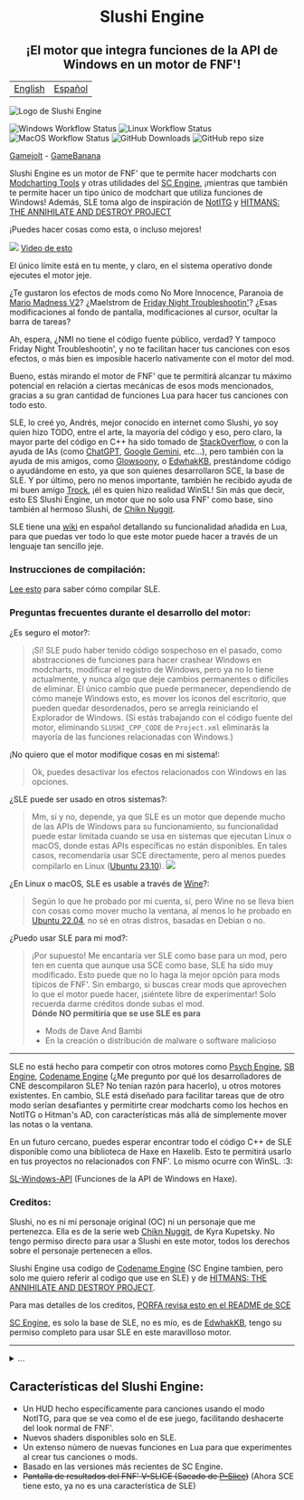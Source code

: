 <h1 align="center">Slushi Engine</h1>
<h2 align="center">¡El motor que integra funciones de la API de Windows en un motor de FNF'!</h2>

<table align="center">
    <tr>
        <td><a href="./README.md">English<a></td>
        <td><a href="./README_ES.md">Español</a></td>
    </tr>
</table>

![Logo de Slushi Engine](https://github.com/Slushi-Github/Slushi-Engine/blob/main/docs/readmeImages/SlushiEngineLogo.png)

![Windows Workflow Status](https://img.shields.io/github/actions/workflow/status/Slushi-Github/Slushi-Engine/.github%2Fworkflows%2Fwindows.yml?label=Windows)
![Linux Workflow Status](https://img.shields.io/github/actions/workflow/status/Slushi-Github/Slushi-Engine/.github%2Fworkflows%2Flinux.yml?label=Linux)
![MacOS Workflow Status](https://img.shields.io/github/actions/workflow/status/Slushi-Github/Slushi-Engine/.github%2Fworkflows%2Fmacos.yml?label=MacOS)
![GitHub Downloads](https://img.shields.io/github/downloads/Slushi-Github/Slushi-Engine/total) 
![GitHub repo size](https://img.shields.io/github/repo-size/Slushi-Github/Slushi-Engine)


[Gamejolt](https://gamejolt.com/games/SlushiEngine/884361) - [GameBanana](https://gamebanana.com/tools/17953)


Slushi Engine es un motor de FNF' que te permite hacer modcharts con [Modcharting Tools](https://github.com/EdwhakKB/FNF-Modcharting-Tools) y otras utilidades del [SC Engine](https://github.com/EdwhakKB/SC-SP-ENGINE), ¡mientras que también te permite hacer un tipo único de modchart que utiliza funciones de Windows!
Además, SLE toma algo de inspiración de [NotITG](https://www.noti.tg/) y [HITMANS: THE ANNIHILATE AND DESTROY PROJECT](https://gamebanana.com/mods/453997)

¡Puedes hacer cosas como esta, o incluso mejores!

![](https://github.com/Slushi-Github/Slushi-Engine/blob/main/docs/readmeImages/VideoDemonstration0.gif)
[Video de esto](https://youtu.be/lT-9rTg6f_o?si=8srv0LmbzZ6avGgb)

El único límite está en tu mente, y claro, en el sistema operativo donde ejecutes el motor jeje.

¿Te gustaron los efectos de mods como No More Innocence, Paranoia de [Mario Madness V2](https://gamebanana.com/mods/359554)? ¿Maelstrom de [Friday Night Troubleshootin'](https://gamebanana.com/mods/320006)?
¿Esas modificaciones al fondo de pantalla, modificaciones al cursor, ocultar la barra de tareas?

Ah, espera, ¿NMI no tiene el código fuente público, verdad? Y tampoco Friday Night Troubleshootin', y no te facilitan hacer tus canciones con esos efectos, o más bien es imposible hacerlo nativamente con el motor del mod.

Bueno, estás mirando el motor de FNF' que te permitirá alcanzar tu máximo potencial en relación a ciertas mecánicas de esos mods mencionados, gracias a su gran cantidad de funciones Lua para hacer tus canciones con todo esto.

SLE, lo creé yo, Andrés, mejor conocido en internet como Slushi, yo soy quien hizo TODO, entre el arte, la mayoría del código y eso, pero claro, la mayor parte del código en C++ ha sido tomado de [StackOverflow](https://stackoverflow.com/), o con la ayuda de IAs (como [ChatGPT](https://chatgpt.com/), [Google Gemini](https://gemini.google.com/app), etc...), pero también con la ayuda de mis amigos, como [Glowsoony](https://github.com/glowsoony), o [EdwhakKB](https://github.com/EdwhakKB), prestándome código o ayudándome en esto, ya que son quienes desarrollaron SCE, la base de SLE.
Y por último, pero no menos importante, también he recibido ayuda de mi buen amigo [Trock](https://github.com/Gametrock), ¡él es quien hizo realidad WinSL!
Sin más que decir, esto ES Slushi Engine, un motor que no solo usa FNF' como base, sino también al hermoso Slushi, de [Chikn Nuggit](https://twitter.com/chikn_nuggit?t=YohD2quSHtamaiJyzT-FOA&s=09).

SLE tiene una [wiki](https://github.com/Slushi-Github/Slushi-Engine/tree/main/docs/development/SLELuaSpanish) en español detallando su funcionalidad añadida en Lua, para que puedas ver todo lo que este motor puede hacer a través de un lenguaje tan sencillo jeje.

### Instrucciones de compilación:

[Lee esto](https://github.com/Slushi-Github/Slushi-Engine/blob/main/docs/development/BuildInstructions.md) para saber cómo compilar SLE.

### Preguntas frecuentes durante el desarrollo del motor:

¿Es seguro el motor?:
> ¡Sí! SLE pudo haber tenido código sospechoso en el pasado, como abstracciones de funciones para hacer crashear Windows en modcharts, modificar el registro de Windows, pero ya no lo tiene actualmente, y nunca algo que deje cambios permanentes o difíciles de eliminar. El único cambio que puede permanecer, dependiendo de cómo maneje Windows esto, es mover los íconos del escritorio, que pueden quedar desordenados, pero se arregla reiniciando el Explorador de Windows.
(Si estás trabajando con el código fuente del motor, eliminando `SLUSHI_CPP_CODE` de `Project.xml` eliminarás la mayoría de las funciones relacionadas con Windows.)

¡No quiero que el motor modifique cosas en mi sistema!:
> Ok, puedes desactivar los efectos relacionados con Windows en las opciones.

¿SLE puede ser usado en otros sistemas?:
> Mm, sí y no, depende, ya que SLE es un motor que depende mucho de las APIs de Windows para su funcionamiento, su funcionalidad puede estar limitada cuando se usa en sistemas que ejecutan Linux o macOS, donde estas APIs específicas no están disponibles. En tales casos, recomendaría usar SCE directamente, pero al menos puedes compilarlo en Linux ([Ubuntu 23.10](https://ubuntu.com/)).
![](https://github.com/Slushi-Github/Slushi-Engine/blob/main/docs/readmeImages/SLEInUbuntu.png)

¿En Linux o macOS, SLE es usable a través de [Wine](https://www.winehq.org)?:
> Según lo que he probado por mi cuenta, sí, pero Wine no se lleva bien con cosas como mover mucho la ventana, al menos lo he probado en [Ubuntu 22.04](https://ubuntu.com/), no sé en otras distros, basadas en Debian o no.

¿Puedo usar SLE para mi mod?:
> ¡Por supuesto! Me encantaría ver SLE como base para un mod, pero ten en cuenta que aunque usa SCE como base, SLE ha sido muy modificado. Esto puede que no lo haga la mejor opción para mods típicos de FNF'. Sin embargo, si buscas crear mods que aprovechen lo que el motor puede hacer, ¡siéntete libre de experimentar! Solo recuerda darme créditos donde subas el mod.\
> **Dónde NO permitiría que se use SLE es para**
> - Mods de Dave And Bambi
> - En la creación o distribución de malware o software malicioso

----
SLE no está hecho para competir con otros motores como [Psych Engine](https://github.com/ShadowMario/FNF-PsychEngine), [SB Engine](https://github.com/Stefan2008Git/FNF-SB-Engine), [Codename Engine](https://github.com/FNF-CNE-Devs/CodenameEngine) (¿Me pregunto por qué los desarrolladores de CNE descompilaron SLE? No tenían razón para hacerlo), u otros motores existentes. En cambio, SLE está diseñado para facilitar tareas que de otro modo serían desafiantes y permitirte crear modcharts como los hechos en NotITG o Hitman's AD, con características más allá de simplemente mover las notas o la ventana.

En un futuro cercano, puedes esperar encontrar todo el código C++ de SLE disponible como una biblioteca de Haxe en Haxelib. Esto te permitirá usarlo en tus proyectos no relacionados con FNF'. Lo mismo ocurre con WinSL. :3:

[SL-Windows-API](https://lib.haxe.org/p/sl-windows-api/) (Funciones de la API de Windows en Haxe).

### Creditos:

Slushi, no es ni mi personaje original (OC) ni un personaje que me pertenezca. Ella es de la serie web [Chikn Nuggit](https://twitter.com/chikn_nuggit?t=YohD2quSHtamaiJyzT-FOA&s=09), de Kyra Kupetsky. No tengo permiso directo para usar a Slushi en este motor, todos los derechos sobre el personaje pertenecen a ellos.

Slushi Engine usa codigo de [Codename Engine](https://github.com/FNF-CNE-Devs/CodenameEngine) (SC Engine tambien, pero solo me quiero referir al codigo que use en SLE) y de [HITMANS: THE ANNIHILATE AND DESTROY PROJECT](https://gamebanana.com/mods/453997).

Para mas detalles de los creditos, [PORFA revisa esto en el README de SCE](https://github.com/EdwhakKB/SC-SP-ENGINE?tab=readme-ov-file#credits-to-other-engine--most-engine-features-and-where-they-come-from-sorry-if-only-now-the-credits-exist-extermely-sorry)

[SC Engine](https://github.com/EdwhakKB/SC-SP-ENGINE), es solo la base de SLE, no es mío, es de [EdwhakKB](https://github.com/EdwhakKB), tengo su permiso completo para usar SLE en este maravilloso motor.

----

<details>
<summary>...</summary>
"Gracias [...] por siempre apoyarme en este proyecto desde que se me ocurrió la idea de iniciarlo, y también a ti [...], incluso si ya no estás en este mundo." 
- Andrés.
</details>

## Características del Slushi Engine:
- Un HUD hecho específicamente para canciones usando el modo NotITG, para que se vea como el de ese juego, facilitando deshacerte del look normal de FNF'.
- Nuevos shaders disponibles solo en SLE.
- Un extenso número de nuevas funciones en Lua para que experimentes al crear tus canciones o mods.
- Basado en las versiones más recientes de SC Engine.
- ~~Pantalla de resultados del FNF' V-SLICE (Sacado de [P-Slice](https://github.com/mikolka9144/P-Slice))~~ (Ahora SCE tiene esto, ya no es una característica de SLE)
